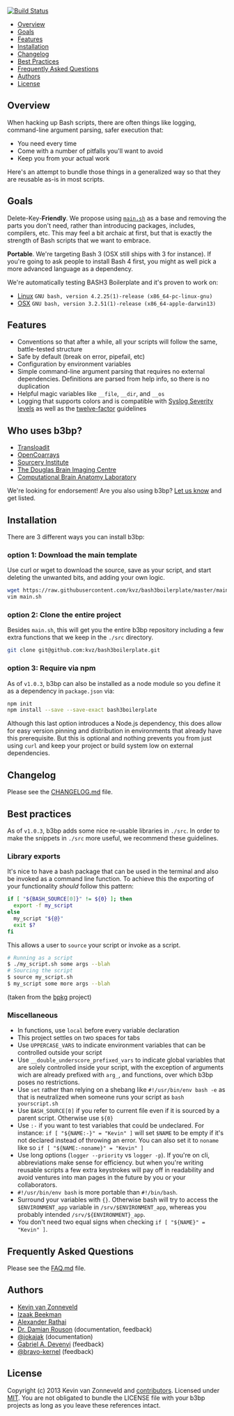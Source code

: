 [![Build Status](https://travis-ci.org/kvz/bash3boilerplate.svg?branch=master)](https://travis-ci.org/kvz/bash3boilerplate)

[This document is formatted with GitHub-Flavored Markdown.    ]:#
[For better viewing, including hyperlinks, read it online at  ]:#
[https://github.com/kvz/bash3boilerplate/blob/master/README.md]:#

* [Overview](#overview)
* [Goals](#goals)
* [Features](#features)
* [Installation](#installation)
* [Changelog](#changelog)
* [Best Practices](#best-practices)
* [Frequently Asked Questions](#frequently-asked-questions)
* [Authors](#authors)
* [License](#license)

## Overview

<!--more-->

When hacking up Bash scripts, there are often things like logging, command-line argument parsing,
safer execution that:

 - You need every time
 - Come with a number of pitfalls you'll want to avoid
 - Keep you from your actual work

Here's an attempt to bundle those things in a generalized way so that
they are reusable as-is in most scripts.

## Goals

Delete-Key-**Friendly**. We propose using [`main.sh`](https://github.com/kvz/bash3boilerplate/blob/master/main.sh) 
as a base and removing the parts you don't need, rather than introducing packages, includes, compilers, etc.
This may feel a bit archaic at first, but that is exactly the strength of Bash scripts that we want to embrace.

**Portable**. We're targeting Bash 3 (OSX still ships
with 3 for instance). If you're going to ask people to install
Bash 4 first, you might as well pick a more advanced language as a
dependency.

We're automatically testing BASH3 Boilerplate and it's proven to work on:

- [Linux](https://travis-ci.org/kvz/bash3boilerplate/jobs/109804166#L91) `GNU bash, version 4.2.25(1)-release (x86_64-pc-linux-gnu)`
- [OSX](https://travis-ci.org/kvz/bash3boilerplate/jobs/109804167#L2453) `GNU bash, version 3.2.51(1)-release (x86_64-apple-darwin13)`

## Features

- Conventions so that after a while, all your scripts will follow the same, battle-tested structure
- Safe by default (break on error, pipefail, etc)
- Configuration by environment variables
- Simple command-line argument parsing that requires no external dependencies. Definitions are parsed from help info,
  so there is no duplication
- Helpful magic variables like `__file`, `__dir`, and `__os`
- Logging that supports colors and is compatible with [Syslog Severity levels](http://en.wikipedia.org/wiki/Syslog#Severity_levels) as well as the [twelve-factor](http://12factor.net/) guidelines

## Who uses b3bp?

- [Transloadit](https://transloadit.com)
- [OpenCoarrays](http://www.opencoarrays.org)
- [Sourcery Institute](http://www.sourceryinstitute.org)
- [The Douglas Brain Imaging Centre](http://www.douglas.qc.ca/page/bic)
- [Computational Brain Anatomy Laboratory](http://cobralab.ca/)

We're looking for endorsement! Are you also using b3bp? [Let us know](https://github.com/kvz/bash3boilerplate/issues/new?title=I%20use%20b3bp) and get listed.

## Installation

There are 3 different ways you can install b3bp:

### option 1: Download the main template

Use curl or wget to download the source, save as your script, and start deleting the unwanted bits, and adding your own logic.

```bash
wget https://raw.githubusercontent.com/kvz/bash3boilerplate/master/main.sh
vim main.sh
```

### option 2: Clone the entire project

Besides `main.sh`, this will get you the entire b3bp repository including a few extra functions that we keep in the `./src` directory.

```bash
git clone git@github.com:kvz/bash3boilerplate.git
```

### option 3: Require via npm

As of `v1.0.3`, b3bp can also be installed as a node module so you define it as a dependency in `package.json` via:

```bash
npm init
npm install --save --save-exact bash3boilerplate
```

Although this last option introduces a Node.js dependency, this does allow for easy version pinning and distribution in environments that already have this prerequisite. But this is optional and nothing prevents you from just using `curl` and keep your project or build system low on external dependencies.

## Changelog

Please see the [CHANGELOG.md](./CHANGELOG.md) file.

## Best practices

As of `v1.0.3`, b3bp adds some nice re-usable libraries in `./src`. In order to make the snippets in `./src` more useful, we recommend these guidelines.

### Library exports

It's nice to have a bash package that can be used in the terminal and also be invoked as a command line function. To achieve this the exporting of your functionality *should* follow this pattern:

```bash
if [ "${BASH_SOURCE[0]}" != ${0} ]; then
  export -f my_script
else
  my_script "${@}"
  exit $?
fi
```

This allows a user to `source` your script or invoke as a script.

```bash
# Running as a script
$ ./my_script.sh some args --blah
# Sourcing the script
$ source my_script.sh
$ my_script some more args --blah
```

(taken from the [bpkg](https://raw.githubusercontent.com/bpkg/bpkg/master/README.md) project)

### Miscellaneous

- In functions, use `local` before every variable declaration
- This project settles on two spaces for tabs
- Use `UPPERCASE_VARS` to indicate environment variables that can be controlled outside your script
- Use `__double_underscore_prefixed_vars` to indicate global variables that are solely controlled inside your script, with the exception of arguments wich are already prefixed with `arg_`, and functions, over which b3bp poses no restrictions.
- Use `set` rather than relying on a shebang like `#!/usr/bin/env bash -e` as that is neutralized when someone runs your script as `bash yourscript.sh`
- Use `BASH_SOURCE[0]` if you refer to current file even if it is sourced by a parent script. Otherwise use `${0}`
- Use `:-` if you want to test variables that could be undeclared. For instance: `if [ "${NAME:-}" = "Kevin" ]` will set `$NAME` to be empty if it's not declared instead of throwing an error. You can also set it to `noname` like so `if [ "${NAME:-noname}" = "Kevin" ]`
- Use long options (`logger --priority` vs `logger -p`). If you're on cli, abbreviations make sense for efficiency. but when you're writing reusable scripts a few extra keystrokes will pay off in readability and avoid ventures into man pages in the future by you or your collaborators.
- `#!/usr/bin/env bash` is more portable than `#!/bin/bash`.
- Surround your variables with `{}`. Otherwise bash will try to access the `$ENVIRONMENT_app` variable in `/srv/$ENVIRONMENT_app`, whereas you probably intended `/srv/${ENVIRONMENT}_app`.
- You don't need two equal signs when checking `if [ "${NAME}" = "Kevin" ]`.

## Frequently Asked Questions

Please see the [FAQ.md](./FAQ.md) file.

## Authors

- [Kevin van Zonneveld](http://kvz.io)
- [Izaak Beekman](https://izaakbeekman.com/)
- [Alexander Rathai](mailto:<Alexander.Rathai@gmail.com>)
- [Dr. Damian Rouson](http://www.sourceryinstitute.org/) (documentation, feedback)
- [@jokajak](https://github.com/jokajak) (documentation)
- [Gabriel A. Devenyi](http://staticwave.ca/) (feedback)
- [@bravo-kernel](https://github.com/bravo-kernel) (feedback)

## License

Copyright (c) 2013 Kevin van Zonneveld and [contributors](https://github.com/kvz/bash3boilerplate#authors).
Licensed under [MIT](https://raw.githubusercontent.com/kvz/bash3boilerplate/master/LICENSE).
You are not obligated to bundle the LICENSE file with your b3bp projects as long
as you leave these references intact.
